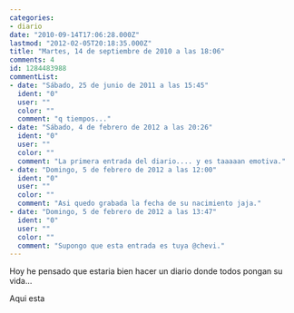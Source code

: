 ```yaml
---
categories:
- diario
date: "2010-09-14T17:06:28.000Z"
lastmod: "2012-02-05T20:18:35.000Z"
title: "Martes, 14 de septiembre de 2010 a las 18:06"
comments: 4
id: 1284483988
commentList:
- date: "Sábado, 25 de junio de 2011 a las 15:45"
  ident: "0"
  user: ""
  color: ""
  comment: "q tiempos..."
- date: "Sábado, 4 de febrero de 2012 a las 20:26"
  ident: "0"
  user: ""
  color: ""
  comment: "La primera entrada del diario.... y es taaaaan emotiva."
- date: "Domingo, 5 de febrero de 2012 a las 12:00"
  ident: "0"
  user: ""
  color: ""
  comment: "Asi quedo grabada la fecha de su nacimiento jaja."
- date: "Domingo, 5 de febrero de 2012 a las 13:47"
  ident: "0"
  user: ""
  color: ""
  comment: "Supongo que esta entrada es tuya @chevi."
---
```


Hoy he pensado que estaria bien hacer un diario donde todos pongan su vida...  
Aqui esta